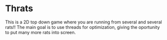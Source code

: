 # Thrats
This is a 2D top down game where you are running from several and several rats!! The main goal is to use threads for optimization, giving the oportunity to put many more rats into screen.
